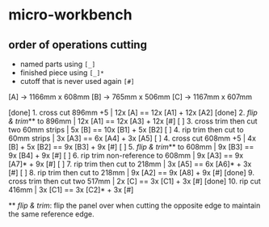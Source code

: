 # micro-workbench

## order of operations cutting

- named parts using `[_]` 
- finished piece using `[_]*`
- cutoff that is never used again `[#]`

[A] -> 1166mm x 608mm
[B] ->  765mm x 506mm
[C] -> 1167mm x 607mm

[done]  1. cross cut 896mm +5                  | 12x [A]          == 12x [A1] + 12x [A2]
[done]  2. _flip & trim_** to 896mm            | 12x [A1]         == 12x [A3] + 12x [#]
[    ]  3. cross trim then cut two 60mm strips | 5x [B]           == 10x [B1] + 5x [B2]
[    ]  4. rip trim then cut to 60mm strips    | 3x [A3]          ==  6x [A4]  + 3x [A5]
[    ]  4. cross cut 608mm +5                  | 4x [B] + 5x [B2] ==  9x [B3]  + 9x [#]
[    ]  5. _flip & trim_** to 608mm            | 9x [B3]          ==  9x [B4]  + 9x [#]
[    ]  6. rip trim non-reference to 608mm     | 9x [A3]          ==  9x [A7]* + 9x [#]
[    ]  7. rip trim then cut to 218mm          | 3x [A5]          ==  6x [A6]* + 3x [#]
[    ]  8. rip trim then cut to 218mm          | 9x [A2]          ==  9x [A8]  + 9x [#] 
[done]  9. cross trim then cut two 517mm       | 2x [C]           ==  3x [C1]  + 3x [#]
[done] 10. rip cut 416mm                       | 3x [C1]          ==  3x [C2]* + 3x [#]

** _flip & trim_: flip the panel over when cutting the opposite edge to maintain the same reference edge.